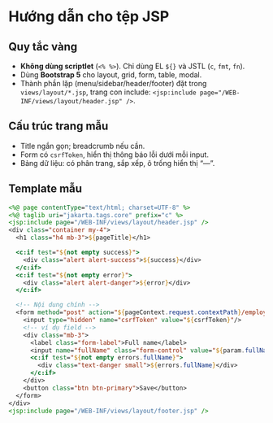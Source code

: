 # Hướng dẫn cho tệp JSP

## Quy tắc vàng

- **Không dùng scriptlet** (`<% %>`). Chỉ dùng EL `${}` và JSTL (`c`, `fmt`, `fn`).
- Dùng **Bootstrap 5** cho layout, grid, form, table, modal.
- Thành phần lặp (menu/sidebar/header/footer) đặt trong `views/layout/*.jsp`, trang con include:
  `<jsp:include page="/WEB-INF/views/layout/header.jsp" />`.

## Cấu trúc trang mẫu

- Title ngắn gọn; breadcrumb nếu cần.
- Form có `csrfToken`, hiển thị thông báo lỗi dưới mỗi input.
- Bảng dữ liệu: có phân trang, sắp xếp, ô trống hiển thị “—”.

## Template mẫu

```jsp
<%@ page contentType="text/html; charset=UTF-8" %>
<%@ taglib uri="jakarta.tags.core" prefix="c" %>
<jsp:include page="/WEB-INF/views/layout/header.jsp" />
<div class="container my-4">
  <h1 class="h4 mb-3">${pageTitle}</h1>

  <c:if test="${not empty success}">
    <div class="alert alert-success">${success}</div>
  </c:if>
  <c:if test="${not empty error}">
    <div class="alert alert-danger">${error}</div>
  </c:if>

  <!-- Nội dung chính -->
  <form method="post" action="${pageContext.request.contextPath}/employee/create">
    <input type="hidden" name="csrfToken" value="${csrfToken}"/>
    <!-- ví dụ field -->
    <div class="mb-3">
      <label class="form-label">Full name</label>
      <input name="fullName" class="form-control" value="${param.fullName}" required />
      <c:if test="${not empty errors.fullName}">
        <div class="text-danger small">${errors.fullName}</div>
      </c:if>
    </div>
    <button class="btn btn-primary">Save</button>
  </form>
</div>
<jsp:include page="/WEB-INF/views/layout/footer.jsp" />
```
